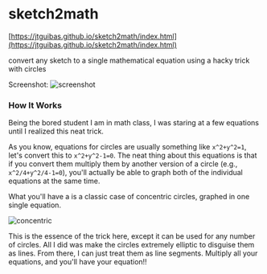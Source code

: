# sketch2math
[https://jtguibas.github.io/sketch2math/index.html](https://jtguibas.github.io/sketch2math/index.html)

convert any sketch to a single mathematical equation using a hacky trick  with circles

Screenshot:
![screenshot](https://i.imgur.com/ijyj0rE.png)

### How It Works

Being the bored student I am in math class, I was staring at a few equations until I realized this neat trick.

As you know, equations for circles are usually something like `x^2+y^2=1`, let's convert this to `x^2+y^2-1=0`. The neat thing about this equations is that if you convert them multiply them by another version of a circle (e.g., `x^2/4+y^2/4-1=0`), you'll actually be able to graph both of the individual equations at the same time. 

What you'll have a is a classic case of concentric circles, graphed in one single equation.

![concentric](https://i.imgur.com/uWlpAJS.png)

This is the essence of the trick here, except it can be used for any number of circles. All I did was make the circles extremely elliptic to disguise them as lines. From there, I can just treat them as line segments. Multiply all your equations, and you'll have your equation!!









